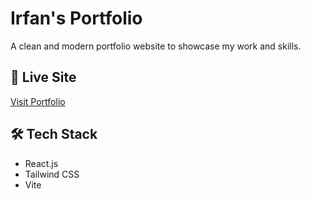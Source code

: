# Irfan's Portfolio

A clean and modern portfolio website to showcase my work and skills.

## 🔗 Live Site

[Visit Portfolio](https://irfaportfolio.netlify.app/)



## 🛠 Tech Stack

- React.js  
- Tailwind CSS  
- Vite
